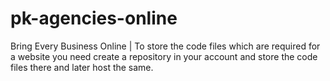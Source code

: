 # pk-agencies-online
Bring Every Business Online | To store the code files which are required for a website you need create a repository in your account and store the code files there and later host the same.
